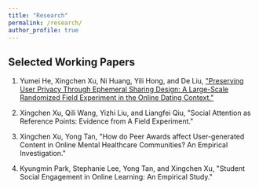 ```yaml
---
title: "Research"
permalink: /research/
author_profile: true
---
```


## Selected Working Papers
1. Yumei He, Xingchen Xu, Ni Huang, Yili Hong, and De Liu, ["Preserving User Privacy Through Ephemeral Sharing Design: A Large-Scale Randomized Field Experiment in the Online Dating Context."](https://papers.ssrn.com/sol3/papers.cfm?abstract_id=3740782)

2. Xingchen Xu, Qili Wang, Yizhi Liu, and Liangfei Qiu, "Social Attention as Reference Points: Evidence from A Field Experiment."

3. Xingchen Xu, Yong Tan, "How do Peer Awards affect User-generated Content in Online Mental Healthcare Communities? An Empirical Investigation."

4. Kyungmin Park, Stephanie Lee, Yong Tan, and Xingchen Xu, "Student Social Engagement in Online Learning: An Empirical Study."
